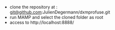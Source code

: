 - clone the repository at : git@github.com:JulienDegermann/dxmprofuse.git
- run MAMP and select the cloned folder as root
- access to http://localhost:8888/